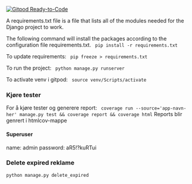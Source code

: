 [![Gitpod Ready-to-Code](https://img.shields.io/badge/Gitpod-Ready--to--Code-blue?logo=gitpod)](https://gitpod.io/#https://gitlab.stud.idi.ntnu.no/tdt4140/landsby-4/gruppe-61/sellpoint)

A requirements.txt file is a file that lists all of the modules needed for the Django project to work.

The following command will install the packages according to the configuration file requirements.txt.
 ` pip install -r requirements.txt`

To update requirements:
` pip freeze > requirements.txt`

To run the project:
 ` python manage.py runserver`

To activate venv i gitpod: ` source venv/Scripts/activate`

### Kjøre tester
For å kjøre tester og generere report:
` coverage run --source='app-navn-her' manage.py test && coverage report && coverage html`
Reports blir genrert i htmlcov-mappe

#### Superuser
name: admin
password: aR5!?kuRTui

### Delete expired reklame
`python manage.py delete_expired`

